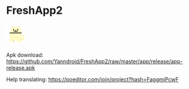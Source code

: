 # FreshApp2

### <img src="https://github.com/Yanndroid/Yanndroid/blob/main/cats.gif" width="50" height="50" />

Apk download: https://github.com/Yanndroid/FreshApp2/raw/master/app/release/app-release.apk

Help translating: https://poeditor.com/join/project?hash=FaggmiPcwF
